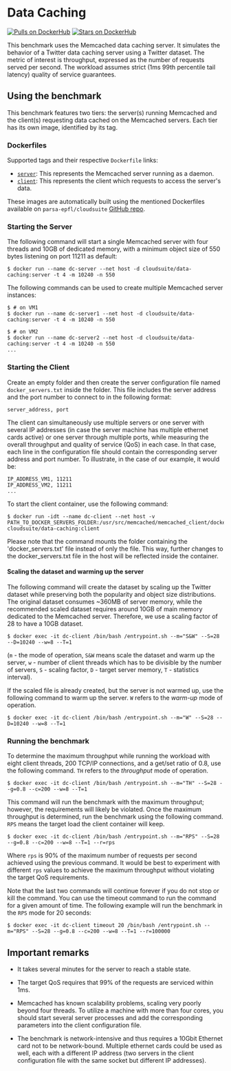 # Data Caching #

[![Pulls on DockerHub][dhpulls]][dhrepo]
[![Stars on DockerHub][dhstars]][dhrepo]

This benchmark uses the Memcached data caching server. It simulates the behavior of a Twitter data caching server using a Twitter dataset. The metric of interest is throughput, expressed as the number of requests served per second. The workload assumes strict (1ms 99th percentile tail latency) quality of service guarantees.

## Using the benchmark ##
This benchmark features two tiers: the server(s) running Memcached and the client(s) requesting data cached on the Memcached servers. Each tier has its own image, identified by its tag.

### Dockerfiles ###

Supported tags and their respective `Dockerfile` links:

 - [`server`][serverdocker]: This represents the Memcached server running as a daemon.
 - [`client`][clientdocker]: This represents the client which requests to access the server's data.

These images are automatically built using the mentioned Dockerfiles available on `parsa-epfl/cloudsuite` [GitHub repo][repo].

### Starting the Server ####

The following command will start a single Memcached server with four threads and 10GB of dedicated memory, with a minimum object size of 550 bytes listening on port 11211 as default:

    $ docker run --name dc-server --net host -d cloudsuite/data-caching:server -t 4 -m 10240 -n 550

 The following commands can be used to create multiple Memcached server instances:

    $ # on VM1
    $ docker run --name dc-server1 --net host -d cloudsuite/data-caching:server -t 4 -m 10240 -n 550

    $ # on VM2
    $ docker run --name dc-server2 --net host -d cloudsuite/data-caching:server -t 4 -m 10240 -n 550
    ...
    

### Starting the Client ####

Create an empty folder and then create the server configuration file named `docker_servers.txt` inside the folder. This file includes the server address and the port number to connect to in the following format:

    server_address, port

The client can simultaneously use multiple servers or one server with several IP addresses (in case the server machine has multiple ethernet cards active) or one server through multiple ports, while measuring the overall throughput and quality of service (QoS) in each case. In that case, each line in the configuration file should contain the corresponding server address and port number. To illustrate, in the case of our example, it would be:

    IP_ADDRESS_VM1, 11211
    IP_ADDRESS_VM2, 11211
    ...



To start the client container, use the following command:

    $ docker run -idt --name dc-client --net host -v PATH_TO_DOCKER_SERVERS_FOLDER:/usr/src/memcached/memcached_client/docker_servers/ cloudsuite/data-caching:client

Please note that the command mounts the folder containing the 'docker_servers.txt' file instead of only the file. This way, further changes to the docker_servers.txt file in the host will be reflected inside the container. 

#### Scaling the dataset and warming up the server ####

The following command will create the dataset by scaling up the Twitter dataset while preserving both the popularity and object size distributions. The original dataset consumes ~360MB of server memory, while the recommended scaled dataset requires around 10GB of main memory dedicated to the Memcached server. Therefore, we use a scaling factor of 28 to have a 10GB dataset.

    $ docker exec -it dc-client /bin/bash /entrypoint.sh --m="S&W" --S=28 --D=10240 --w=8 --T=1
    
(`m` - the mode of operation, `S&W` means scale the dataset and warm up the server, `w` - number of client threads which has to be divisible by the number of servers, `S` - scaling factor, `D` - target server memory, `T` - statistics interval).

If the scaled file is already created, but the server is not warmed up, use the following command to warm up the server. `W` refers to the _warm-up_ mode of operation.

    $ docker exec -it dc-client /bin/bash /entrypoint.sh --m="W" --S=28 --D=10240 --w=8 --T=1

### Running the benchmark ###

To determine the maximum throughput while running the workload with eight client threads,
200 TCP/IP connections, and a get/set ratio of 0.8, use the following command. `TH` refers to the _throughput_ mode of operation.

    $ docker exec -it dc-client /bin/bash /entrypoint.sh --m="TH" --S=28 --g=0.8 --c=200 --w=8 --T=1 

This command will run the benchmark with the maximum throughput; however, the requirements will likely be violated. Once the maximum throughput is determined, run the benchmark using the following command. `RPS` means the target load the client container will keep.

    $ docker exec -it dc-client /bin/bash /entrypoint.sh --m="RPS" --S=28 --g=0.8 --c=200 --w=8 --T=1 --r=rps 

Where `rps` is 90% of the maximum number of requests per second achieved using the previous command. It would be best to experiment with different `rps` values to achieve the maximum throughput without violating the target QoS requirements.

Note that the last two commands will continue forever if you do not stop or kill the command. You can use the timeout command to run the command for a given amount of time. The following example will run the benchmark in the `RPS` mode for 20 seconds:

    $ docker exec -it dc-client timeout 20 /bin/bash /entrypoint.sh --m="RPS" --S=28 --g=0.8 --c=200 --w=8 --T=1 --r=100000 

## Important remarks ##
- It takes several minutes for the server to reach a stable state.

- The target QoS requires that 99% of the requests are serviced within 1ms.

- Memcached has known scalability problems, scaling very poorly beyond four threads.
To utilize a machine with more than four cores,
you should start several server processes and add the corresponding parameters
into the client configuration file.
- The benchmark is network-intensive and thus requires a 10Gbit Ethernet card not to be network-bound. Multiple ethernet cards could be used as well, each with a different IP address (two servers in the client configuration file with the same socket but different IP addresses).


  [memcachedWeb]: http://memcached.org/ "Memcached Website"

  [serverdocker]: https://github.com/parsa-epfl/cloudsuite/blob/master/benchmarks/data-caching/server/Dockerfile "Server Dockerfile"

  [clientdocker]: https://github.com/parsa-epfl/cloudsuite/blob/master/benchmarks/data-caching/client/Dockerfile "Client Dockerfile"

  [repo]: https://github.com/parsa-epfl/cloudsuite "GitHub Repo"
  [dhrepo]: https://hub.docker.com/r/cloudsuite/data-caching/ "DockerHub Page"
  [dhpulls]: https://img.shields.io/docker/pulls/cloudsuite/data-caching.svg "Go to DockerHub Page"
  [dhstars]: https://img.shields.io/docker/stars/cloudsuite/data-caching.svg "Go to DockerHub Page"
